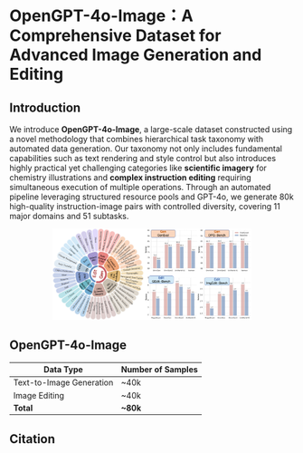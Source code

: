# OpenGPT-4o-Image：A Comprehensive Dataset for Advanced  Image Generation and Editing

## Introduction
We introduce **OpenGPT-4o-Image**, a large-scale dataset constructed using a novel methodology that combines hierarchical task taxonomy with automated data generation. Our taxonomy not only includes fundamental capabilities such as text rendering and style control but also introduces highly practical yet challenging categories like **scientific imagery** for chemistry illustrations and **complex instruction editing** requiring simultaneous execution of multiple operations. Through an automated pipeline leveraging structured resource pools and GPT-4o, we generate 80k high-quality instruction-image pairs with controlled diversity, covering 11 major domains and 51 subtasks.

<div align=center>
<img src="teaser.png"  width = "70%" alt="mainpic" align=center/>
</div>

## OpenGPT-4o-Image
| Data Type               | Number of Samples |
| ----------------------- | ----------------- |
| Text-to-Image Generation         | ~40k            |
| Image Editing | ~40k           |
| **Total**               | **~80k**        |




## Citation
